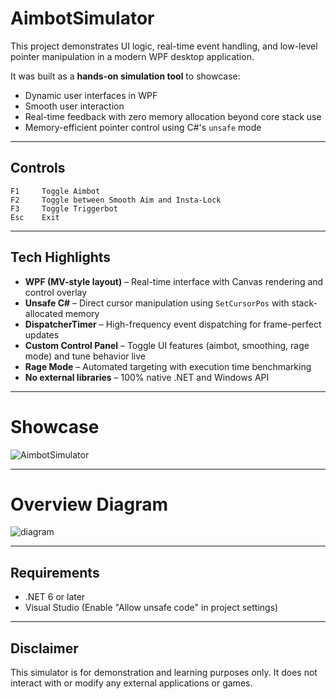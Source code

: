 # AimbotSimulator

This project demonstrates UI logic, real-time event handling, and low-level pointer manipulation in a modern WPF desktop application.

It was built as a **hands-on simulation tool** to showcase:
- Dynamic user interfaces in WPF
- Smooth user interaction
- Real-time feedback with zero memory allocation beyond core stack use
- Memory-efficient pointer control using C#'s `unsafe` mode

---

## Controls
```text
F1     Toggle Aimbot  
F2     Toggle between Smooth Aim and Insta-Lock 
F3     Toggle Triggerbot  
Esc    Exit
```

---

## Tech Highlights

- **WPF (MV-style layout)** – Real-time interface with Canvas rendering and control overlay
- **Unsafe C#** – Direct cursor manipulation using `SetCursorPos` with stack-allocated memory
- **DispatcherTimer** – High-frequency event dispatching for frame-perfect updates
- **Custom Control Panel** – Toggle UI features (aimbot, smoothing, rage mode) and tune behavior live
- **Rage Mode** – Automated targeting with execution time benchmarking
- **No external libraries** – 100% native .NET and Windows API

---

# Showcase

![AimbotSimulator](https://github.com/user-attachments/assets/719572e0-58d7-43f9-8a1b-7428f03a227c)

---


# Overview Diagram
![diagram](https://github.com/user-attachments/assets/19ec6b4e-f0a0-4c53-a172-f5fe2cc9902a)

---

## Requirements

- .NET 6 or later  
- Visual Studio (Enable "Allow unsafe code" in project settings)

---

## Disclaimer

This simulator is for demonstration and learning purposes only. It does not interact with or modify any external applications or games.


